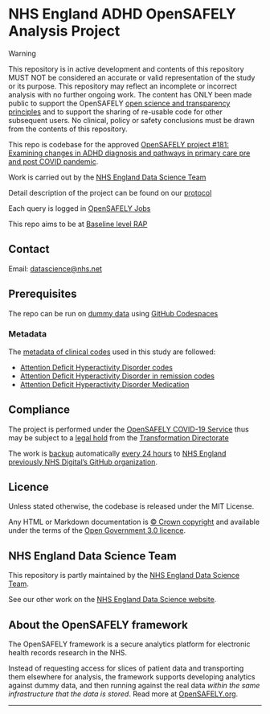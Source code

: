 # NHS England ADHD OpenSAFELY Analysis Project 

> [!WARNING]  
> This repository is in active development and contents of this repository MUST NOT be considered an accurate or valid representation of the study or its purpose. This repository may reflect an incomplete or incorrect analysis with no further ongoing work. The content has ONLY been made public to support the OpenSAFELY [open science and transparency principles](https://www.opensafely.org/about/#contributing-to-best-practice-around-open-science) and to support the sharing of re-usable code for other subsequent users. No clinical, policy or safety conclusions must be drawn from the contents of this repository.

This repo is codebase for the approved [OpenSAFELY project #181: Examining changes in ADHD diagnosis and pathways in primary care pre and post COVID pandemic](https://www.opensafely.org/approved-projects/#project-181). 

Work is carried out by the [NHS England Data Science Team][ds-site]

Detail description of the project can be found on our [protocol]( https://github.com/opensafely/ADHD-Pre-and-Post-Covid/tree/main/protocol%20)

Each query is logged in [OpenSAFELY Jobs](https://jobs.opensafely.org/examining-changes-in-adhd-diagnosis-and-pathways-in-primary-care-pre-and-post-covid-pandemic/adhd-pre-and-post-covid/) 

This repo aims to be at [Baseline level RAP](https://nhsdigital.github.io/rap-community-of-practice/introduction_to_RAP/levels_of_RAP/#baseline-rap-getting-the-fundamentals-right)

## Contact

Email: [datascience@nhs.net][ds-email] 

## Prerequisites

The repo can be run on [dummy data](https://docs.opensafely.org/ehrql/how-to/dummy-data/) using [GitHub Codespaces]( https://docs.opensafely.org/getting-started/how-to/use-github-codespaces-in-your-project/)

### Metadata

The [metadata of clinical codes]( https://www.opencodelists.org/) used in this study are followed:
* [Attention Deficit Hyperactivity Disorder codes](https://www.opencodelists.org/codelist/nhsd-primary-care-domain-refsets/adhd_cod/20200812/)
* [Attention Deficit Hyperactivity Disorder in remission codes](https://www.opencodelists.org/codelist/nhsd-primary-care-domain-refsets/adhdrem_cod/20200812/)
* [Attention Deficit Hyperactivity Disorder Medication](https://www.opencodelists.org/codelist/user/Adam/adhd-dmd/59d39fe1/#full-list)

## Compliance

The project is performed under the [OpenSAFELY COVID-19 Service]( https://digital.nhs.uk/about-nhs-digital/corporate-information-and-documents/directions-and-data-provision-notices/data-provision-notices-dpns/opensafely-covid-19-service-data-provision-notice) thus may be subject to a [legal hold](https://transform.england.nhs.uk/documents/147/PRN00309_ii_Example_document_preservation_notice_210323_Open_access_Word_file_MASTER.odt) from the [Transformation Directorate]( https://transform.england.nhs.uk/information-governance/guidance/preparing-for-the-uk-covid-19-inquiry/)

The work is [backup]( https://github.com/NHSDigital/ADHD-Pre-and-Post-Covid) automatically [every 24 hours](https://github.com/NHSDigital/ADHD-Pre-and-Post-Covid/actions) to [NHS England previously NHS Digital’s GitHub organization]( https://github.com/NHSDigital).


## Licence

Unless stated otherwise, the codebase is released under the MIT License.

Any HTML or Markdown documentation is [© Crown copyright](https://www.nationalarchives.gov.uk/information-management/re-using-public-sector-information/uk-government-licensing-framework/crown-copyright/) and available under the terms of the [Open Government 3.0 licence](https://www.nationalarchives.gov.uk/doc/open-government-licence/version/3/).


## NHS England Data Science Team
This repository is partly maintained by the [NHS England Data Science Team][ds-email].

See our other work on the [NHS England Data Science website][ds-site].

## About the OpenSAFELY framework

The OpenSAFELY framework is a secure analytics platform for
electronic health records research in the NHS.

Instead of requesting access for slices of patient data and
transporting them elsewhere for analysis, the framework supports
developing analytics against dummy data, and then running against the
real data *within the same infrastructure that the data is stored*.
Read more at [OpenSAFELY.org](https://opensafely.org).

---
[ds-site]: https://nhsengland.github.io/datascience/
[ds-email]: mailto:datascience@nhs.net
